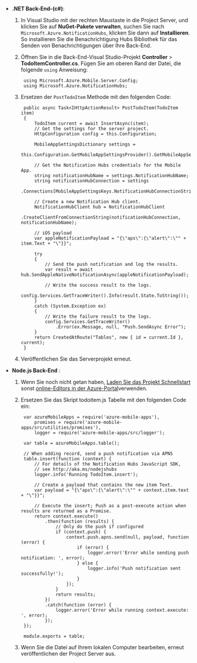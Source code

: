 
+ **.NET Back-End-(c#)**:    
    1. In Visual Studio mit der rechten Maustaste in die Project Server, und klicken Sie auf **NuGet-Pakete verwalten**, suchen Sie nach `Microsoft.Azure.NotificationHubs`, klicken Sie dann auf **Installieren**. So installieren Sie die Benachrichtigung Hubs Bibliothek für das Senden von Benachrichtigungen über Ihre Back-End.

    2. Öffnen Sie in die Back-End-Visual Studio-Projekt **Controller** > **TodoItemController.cs**. Fügen Sie am oberen Rand der Datei, die folgende `using` Anweisung:

            using Microsoft.Azure.Mobile.Server.Config;
            using Microsoft.Azure.NotificationHubs;


    3. Ersetzen der `PostTodoItem` Methode mit den folgenden Code:  
      
            public async Task<IHttpActionResult> PostTodoItem(TodoItem item)
            {
                TodoItem current = await InsertAsync(item);
                // Get the settings for the server project.
                HttpConfiguration config = this.Configuration;
    
                MobileAppSettingsDictionary settings = 
                    this.Configuration.GetMobileAppSettingsProvider().GetMobileAppSettings();
    
                // Get the Notification Hubs credentials for the Mobile App.
                string notificationHubName = settings.NotificationHubName;
                string notificationHubConnection = settings
                    .Connections[MobileAppSettingsKeys.NotificationHubConnectionString].ConnectionString;
    
                // Create a new Notification Hub client.
                NotificationHubClient hub = NotificationHubClient
                .CreateClientFromConnectionString(notificationHubConnection, notificationHubName);
    
                // iOS payload
                var appleNotificationPayload = "{\"aps\":{\"alert\":\"" + item.Text + "\"}}";
    
                try
                {
                    // Send the push notification and log the results.
                    var result = await hub.SendAppleNativeNotificationAsync(appleNotificationPayload);
    
                    // Write the success result to the logs.
                    config.Services.GetTraceWriter().Info(result.State.ToString());
                }
                catch (System.Exception ex)
                {
                    // Write the failure result to the logs.
                    config.Services.GetTraceWriter()
                        .Error(ex.Message, null, "Push.SendAsync Error");
                }
                return CreatedAtRoute("Tables", new { id = current.Id }, current);
            }

    4. Veröffentlichen Sie das Serverprojekt erneut.

+ **Node.js Back-End** : 
   
    1. Wenn Sie noch nicht getan haben, [Laden Sie das Projekt Schnellstart](app-service-mobile-node-backend-how-to-use-server-sdk.md#download-quickstart) sonst [online-Editors in der Azure-Portal](app-service-mobile-node-backend-how-to-use-server-sdk.md#online-editor)verwenden. 
    
    2. Ersetzen Sie das Skript todoitem.js Tabelle mit den folgenden Code ein:


            var azureMobileApps = require('azure-mobile-apps'),
                promises = require('azure-mobile-apps/src/utilities/promises'),
                logger = require('azure-mobile-apps/src/logger');
            
            var table = azureMobileApps.table();
            
            // When adding record, send a push notification via APNS
            table.insert(function (context) {
                // For details of the Notification Hubs JavaScript SDK, 
                // see http://aka.ms/nodejshubs
                logger.info('Running TodoItem.insert');
                
                // Create a payload that contains the new item Text.
                var payload = "{\"aps\":{\"alert\":\"" + context.item.text + "\"}}";
                
                // Execute the insert; Push as a post-execute action when results are returned as a Promise.
                return context.execute()
                    .then(function (results) {
                        // Only do the push if configured
                        if (context.push) {
                            context.push.apns.send(null, payload, function (error) {
                                if (error) {
                                    logger.error('Error while sending push notification: ', error);
                                } else {
                                    logger.info('Push notification sent successfully!');
                                }
                            });
                        }
                        return results;
                    })
                    .catch(function (error) {
                        logger.error('Error while running context.execute: ', error);
                    });
            });
            
            module.exports = table;

    2. Wenn Sie die Datei auf Ihrem lokalen Computer bearbeiten, erneut veröffentlichen der Project Server aus.
